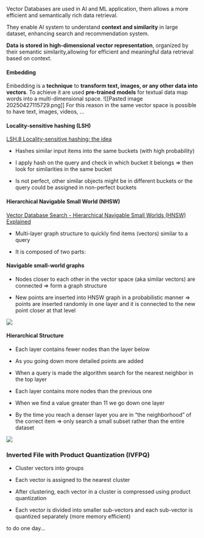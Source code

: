Vector Databases are used in AI and ML application, them allows a more efficient and semantically rich data retrieval.

They enable AI system to understand **context and similarity** in large dataset, enhancing search and recommendation system.  

**Data is stored in high-dimensional vector representation**, organized by their semantic similarity,allowing for efficient and meaningful data retrieval based on context.


#### Embedding
Embedding is a **technique** to **transform text, images, or any other data into vectors**.
To achieve it are used **pre-trained** **models** for textual data map words into a multi-dimensional space.
![[Pasted image 20250427115729.png]]
	For this reason in the same vector space is possible to have text, images, videos, ...


#### Locality-sensitive hashing (LSH)

[LSH.8 Locality-sensitive hashing: the idea](https://youtu.be/dgH0NP8Qxa8?si=kvfwpagKBWds6Ffq)

- Hashes similar input items into the same buckets (with high probability) 
    
- I apply hash on the query and check in which bucket it belongs ⇒ then look for similarities in the same bucket
    
- Is not perfect, other similar objects might be in different buckets or the query could be assigned in non-perfect buckets
    

#### Hierarchical Navigable Small World (NHSW)

[Vector Database Search - Hierarchical Navigable Small Worlds (HNSW) Explained](https://youtu.be/77QH0Y2PYKg?si=JyZ7mfdMLogPS3sG) 

- Multi-layer graph structure to quickly find items (vectors) similar to a query
    
- It is composed of two parts:
    

#### Navigable small-world graphs

- Nodes closer to each other in the vector space (aka similar vectors) are connected ⇒ form a graph structure
    
- New points are inserted into HNSW graph in a probabilistic manner ⇒ points are inserted randomly in one layer and it is connected to the new point closer at that level
    

![](https://lh7-rt.googleusercontent.com/docsz/AD_4nXfx6QAaNus1NTYMJ16l7ucY5ux7y_OoE2mzCr3ZOxrhH_SfERAInRkz8JF1A0Y8h4sNy1lDchi0zvpHLDTRDMSmta_9zAKyVBL3A8TdA6JrcLBgjYkT5W7xrbjYEs0uU_h3xNdeow?key=DDKEe4jduIwpIlfHpvXbowkY)

#### Hierarchical Structure

- Each layer contains fewer nodes than the layer below
    
- As you going down more detailed points are added 
    
- When a query is made the algorithm search for the nearest neighbor in the top layer 
    
- Each layer contains more nodes than the previous one
    
- When we find a value greater than 11 we go down one layer
    
- By the time you reach a denser layer you are in “the neighborhood” of the correct item ⇒ only search a small subset rather than the entire dataset
    

![](https://lh7-rt.googleusercontent.com/docsz/AD_4nXcxZEFs3jJz50kDdEnMRzXKxM_VdNboUTWJgEQpaMng01t6IoY5ru0hBqBfGEMJnaJZ4KDr2Yvyv0P3JE3B4zxdBUrdBmecc92_YjxzTlyiRr6KwSCYHWGDgVMrvEjWvOf6IwGZ?key=DDKEe4jduIwpIlfHpvXbowkY)

### Inverted File with Product Quantization (IVFPQ)

- Cluster vectors into groups
    
- Each vector is assigned to the nearest cluster 
    
- After clustering, each vector in a cluster is compressed using product quantization
    

- Each vector is divided into smaller sub-vectors and each sub-vector is quantized separately (more memory efficient)

to do one day...